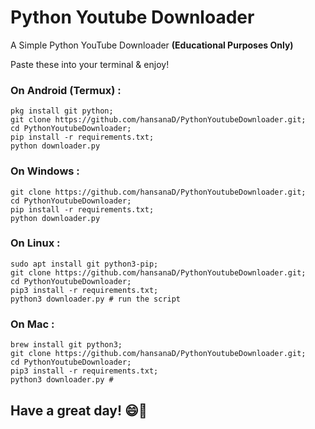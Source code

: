 # Python Youtube Downloader

A Simple Python YouTube Downloader **(Educational Purposes Only)**

Paste these into your terminal & enjoy!

### On Android (Termux) :
```
pkg install git python;
git clone https://github.com/hansanaD/PythonYoutubeDownloader.git;
cd PythonYoutubeDownloader;
pip install -r requirements.txt;
python downloader.py
```

### On Windows :
```
git clone https://github.com/hansanaD/PythonYoutubeDownloader.git;
cd PythonYoutubeDownloader;
pip install -r requirements.txt;
python downloader.py
```

### On Linux :
```
sudo apt install git python3-pip;
git clone https://github.com/hansanaD/PythonYoutubeDownloader.git;
cd PythonYoutubeDownloader;
pip3 install -r requirements.txt;
python3 downloader.py # run the script
```
### On Mac :
```
brew install git python3;
git clone https://github.com/hansanaD/PythonYoutubeDownloader.git;
cd PythonYoutubeDownloader;
pip3 install -r requirements.txt; 
python3 downloader.py # 
```
## Have a great day! 😄🎉
